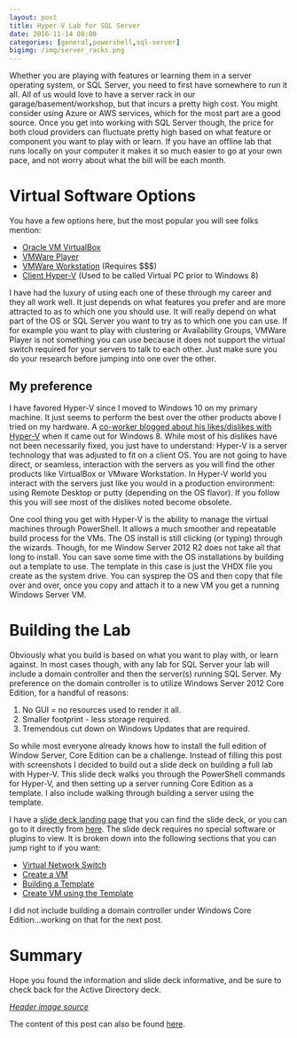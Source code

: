 ```yaml
---
layout: post
title: Hyper-V Lab for SQL Server
date: 2016-11-14 08:00
categories: [general,powershell,sql-server]
bigimg: /img/server_racks.png
---
```


Whether you are playing with features or learning them in a server operating system, or SQL Server, you need to first have somewhere to run it all. All of us would love to have a server rack in our garage/basement/workshop, but that incurs a pretty high cost. You might consider using Azure or AWS services, which for the most part are a good source. Once you get into working with SQL Server though, the price for both cloud providers can fluctuate pretty high based on what feature or component you want to play with or learn. If you have an offline lab that runs locally on your computer it makes it so much easier to go at your own pace, and not worry about what the bill will be each month.

# Virtual Software Options

You have a few options here, but the most popular you will see folks mention:

- <a href="https://www.virtualbox.org/" target="_blank">Oracle VM VirtualBox</a>
- <a href="https://www.vmware.com/products/player/playerpro-evaluation.html" target="_blank">VMWare Player</a>
- <a href="https://www.vmware.com/products/workstation.html" target="_blank">VMWare Workstation</a> (Requires $$$)
- <a href="htts://technet.microsoft.com/en-us/library/hh857623.aspx" target="_blank">Client Hyper-V</a> (Used to be called Virtual PC prior to Windows 8)

I have had the luxury of using each one of these through my career and they all work well. It just depends on what features you prefer and are more attracted to as to which one you should use. It will really depend on what part of the OS or SQL Server you want to try as to which one you can use. If for example you want to play with clustering or Availability Groups, VMWare Player is not something you can use because it does not support the virtual switch required for your servers to talk to each other. Just make sure you do your research before jumping into one over the other.

## My preference

I have favored Hyper-V since I moved to Windows 10 on my primary machine. It just seems to perform the best over the other products above I tried on my hardware. A <a href="https://www.pythian.com/blog/update-on-home-learning-lab-hyper-v/" target="_blank">co-worker blogged about his likes/dislikes with Hyper-V</a> when it came out for Windows 8. While most of his dislikes have not been necessarily fixed, you just have to understand: Hyper-V is a server technology that was adjusted to fit on a client OS. You are not going to have direct, or seamless, interaction with the servers as you will find the other products like VirtualBox or VMware Workstation. In Hyper-V world you interact with the servers just like you would in a production environment: using Remote Desktop or putty (depending on the OS flavor). If you follow this you will see most of the dislikes noted become obsolete.

One cool thing you get with Hyper-V is the ability to manage the virtual machines through PowerShell. It allows a much smoother and repeatable build process for the VMs. The OS install is still clicking (or typing) through the wizards. Though, for me Window Server 2012 R2 does not take all that long to install. You can save some time with the OS installations by building out a template to use. The template in this case is just the VHDX file you create as the system drive. You can sysprep the OS and then copy that file over and over, once you copy and attach it to a new VM you get a running Windows Server VM.

# Building the Lab

Obviously what you build is based on what you want to play with, or learn against. In most cases though, with any lab for SQL Server your lab will include a domain controller and then the server(s) running SQL Server. My preference on the domain controller is to utilize Windows Server 2012 Core Edition, for a handful of reasons:

1. No GUI = no resources used to render it all.
2. Smaller footprint - less storage required.
3. Tremendous cut down on Windows Updates that are required.

So while most everyone already knows how to install the full edition of Window Server, Core Edition can be a challenge. Instead of filling this post with screenshots I decided to build out a slide deck on building a full lab with Hyper-V. This slide deck walks you through the PowerShell commands for Hyper-V, and then setting up a server running Core Edition as a template. I also include walking through building a server using the template.

I have a <a href="http://blog.wsmelton.info/slides" target="_blank">slide deck landing page</a> that you can find the slide deck, or you can go to it directly from <a href="http://blog.wsmelton.info/slides/hyper-v-lab-build" target="_blank">here</a>. The slide deck requires no special software or plugins to view. It is broken down into the following sections that you can jump right to if you want:

- <a href="http://blog.wsmelton.info/slides/hyper-v-lab-build/#/2" target="_blank">Virtual Network Switch</a>
- <a href="http://blog.wsmelton.info/slides/hyper-v-lab-build/#/6" target="_blank">Create a VM</a>
- <a href="http://blog.wsmelton.info/slides/hyper-v-lab-build/#/10" target="_blank">Building a Template</a>
- <a href="http://blog.wsmelton.info/slides/hyper-v-lab-build/#/16" target="_blank">Create VM using the Template</a>

I did not include building a domain controller under Windows Core Edition...working on that for the next post.

# Summary

Hope you found the information and slide deck informative, and be sure to check back for the Active Directory deck. 

<i><a href="https://flic.kr/p/6gYLHR" target="_blank">Header image source</a></i>

The content of this post can also be found <a href="https://www.pythian.com/blog/hyper-v-lab-for-sql-server" target="_blank">here</a>.